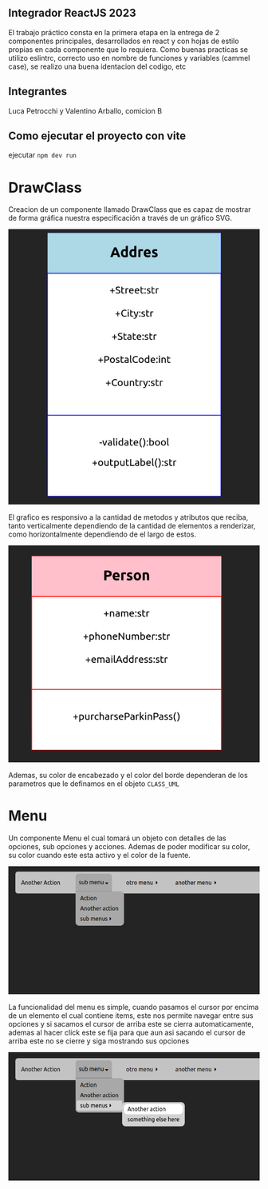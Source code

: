 ## Integrador ReactJS 2023

El trabajo práctico consta en la primera etapa en la entrega de 2 componentes principales, desarrollados en react y con hojas de estilo propias en cada componente que lo requiera. Como buenas practicas se utilizo eslintrc, correcto uso en nombre de funciones y variables (cammel case), se realizo una buena identacion del codigo, etc

## Integrantes 

Luca Petrocchi y Valentino Arballo, comicion B

## Como ejecutar el proyecto con vite  

ejecutar `npm dev run`

# DrawClass

Creacion de un componente llamado DrawClass que es capaz de mostrar de forma gráfica nuestra especificación a través de un gráfico SVG.

![Imagen Drawclass 1](/public/drawclass.png)

El grafico es responsivo a la cantidad de metodos y atributos que reciba, tanto verticalmente dependiendo de la cantidad de elementos a renderizar, como horizontalmente dependiendo de el largo de estos.

![Imagen Drawclass 2](/public/drawclass2.png)

Ademas, su color de encabezado y el color del borde dependeran de los parametros que le definamos en el objeto `CLASS_UML`

# Menu

Un componente Menu el cual tomará un objeto con detalles de las opciones, sub opciones y acciones. Ademas de poder modificar su color, su color cuando este esta activo y el color de la fuente.

![Imagen menu 1](/public/menu2.png)

La funcionalidad del menu es simple, cuando pasamos el cursor por encima de un elemento el cual contiene items, este nos permite navegar entre sus opciones y si sacamos el cursor de arriba este se cierra automaticamente, ademas al hacer click este se fija para que aun asi sacando el cursor de arriba este no se cierre y siga mostrando sus opciones

![Imagen menu 2](/public/menu.png)
